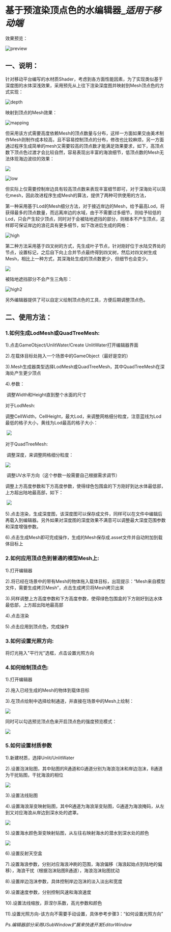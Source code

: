 # 基于预渲染顶点色的水编辑器_*适用于移动端*



效果预览：

![preview](Doc/preview.JPG)



## 一、说明：

针对移动平台编写的水材质Shader，考虑到各方面性能因素，为了实现类似基于深度图的水体深浅效果，采用预先从上往下渲染深度图并映射到Mesh顶点色的方式实现：

![depth](Doc/depth.jpg)

映射到顶点的Mesh效果：

![mapping](Doc/mapping.JPG)

但采用该方式需要高度依赖Mesh的顶点数量与分布，这样一方面如果交由美术制作Mesh则制作成本较高，且不容易控制顶点的分布，修改也比较麻烦，另一方面通过程序生成简单的mesh又需要较高的顶点数才能满足效果要求，如下，高顶点数下顶点色过渡才会比较自然，容易表现出丰富的海浪细节，低顶点数的Mesh无法体现海边波纹的效果：

![](Doc/highpol3.jpg)

![low](Doc/lowpol.JPG)

但实际上仅需要控制岸边具有较高顶点数来表现丰富细节即可，对于深海处可以简化mesh，因此改进程序生成Mesh的算法，提供了两种可供使用的方法，

第一种采用基于Lod的Mesh细分方法，对于接近岸边的Mesh，给予最高Lod，将获得最多的顶点数量，而远离岸边的水域，由于不需要过多细节，则给予较低的Lod，只会产生较少顶点，同时对于会被陆地遮挡的部分，则根本不产生顶点，这样即可保证岸边的浪花具有更多细节，如下改进后生成的网格：

![high](Doc/highpol.JPG)

第二种方法采用基于四叉树的方式，先生成叶子节点，针对刚好位于水陆交界处的节点，设置标记，之后自下向上合并节点最终得到四叉树，然后对四叉树生成Mesh，相比上一种方式，其深海处生成的顶点数更少，但细节也会变少。

![](Doc/highpol2.jpg)

被陆地遮挡部分不会产生三角形：

![high2](Doc/high2.JPG)



另外编辑器提供了可以自定义绘制顶点色的工具，方便后期调整顶点色。



## 二、使用方法：

### 1.如何生成LodMesh或QuadTreeMesh:

1).点击GameObject/UnlitWater/Create UnlitWater打开编辑器界面

2).在载体目标处拖入一个场景中的GameObject（最好是空的）

3).Mesh生成器类型选择LodMesh或QuadTreeMesh，其中QuadTreeMesh在深海处产生更少顶点

4).参数：

​	调整Width和Height直到整个水面的尺寸

对于LodMesh:

​	调整CellWidth，CellHeight，最大Lod，来调整网格细分粒度，注意蓝线为Lod最低的格子大小，黄线为Lod最高的格子大小：

​	![](Doc/teach1.JPG)

对于QuadTreeMesh:

​	调整深度，来调整网格细分粒度：

![](Doc/teach3.jpg)

​	调整UV水平方向（这个参数一般需要自己根据需求调节）

​	调整上方高度参数和下方高度参数，使得绿色包围盒的下方刚好到达水体最低部，上方超出陆地最高部，如下：

​	![](Doc/teach2.JPG)

5).点击渲染，生成深度图，该深度图可以保存成文件，同样可以在文件中编辑后再载入到编辑器。另外如果对深度图的深度效果不满意可以调整最大深度范围参数和深度增强参数。

6).点击生成Mesh即可完成操作，生成的Mesh保存成.asset文件并自动附加到载体目标上



### 2.如何应用顶点色到普通的模型Mesh上:

1).打开编辑器

2).将已经在场景中的带有Mesh的物体拖入载体目标，出现提示：“Mesh来自模型文件，需要生成拷贝Mesh”，点击生成拷贝将Mesh拷贝出来

3).同样调整上方高度参数和下方高度参数，使得绿色包围盒的下方刚好到达水体最低部，上方超出陆地最高部

4).点击渲染

5).点击应用到顶点色，完成操作



### 3.如何设置光照方向:

将灯光拖入"平行光"选框，点击设置光照方向



### 4.如何绘制顶点色:

1).打开编辑器

2).拖入已经生成的Mesh的物体到载体目标

3).在顶点绘制中选择绘制通道，并直接在场景中的Mesh上绘制：

![](Doc/draw.gif)

同时可以勾选预览顶点色来开启顶点色的强度预览模式：

![](Doc/draw2.gif)

### 5.如何设置材质参数

1).新建材质，选择Unlit/UnlitWater

2).设置泡沫贴图，其中贴图的R通道和G通道分别为海浪泡沫和岸边泡沫，B通道为干扰贴图，干扰海浪的相位

![](Doc/mat1.jpg)

3).设置法线贴图

4).设置海浪渐变映射贴图，其中R通道为海浪渐变贴图，G通道为海浪掩码，从左到又对应海浪从岸边到深水处的遮罩。

![](Doc/mat2.jpg)

5).设置海水颜色渐变映射贴图，从左往右映射海水的潜水到深水处的颜色

![](Doc/mat3.jpg)

6).设置反射天空盒

7).设置海浪参数，分别对应海浪冲刷的范围，海浪偏移（海浪起始点到陆地的偏移），海浪干扰（根据泡沫贴图B通道），海浪泡沫贴图扰动

8).设置岸边泡沫参数，具体控制岸边泡沫的淡入淡出和宽度

9).设置速度参数，分别控制风速和海浪速度

10).设置法线缩放，菲涅尔系数，高光参数和颜色

11).设置光照方向-该方向不需要手动设置，具体参考步骤3：“如何设置光照方向”





*Ps.编辑器部分采用USubWindow扩展来快速开发EditorWindow*

